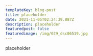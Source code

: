 ```yaml
---
templateKey: blog-post
title: placeholder
date: 2021-11-05T02:24:39.887Z
description: placeholder
featuredpost: false
featuredimage: /img/029_dsc06519.jpg
---
```

placeholder